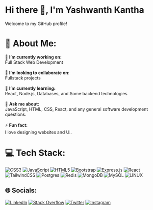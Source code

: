# Hi there 👋, I'm Yashwanth Kantha

Welcome to my GitHub profile!

# 💫 About Me:
🔭 **I’m currently working on:**  <br>Full Stack Web Development<br><br>👯 **I’m looking to collaborate on:**  <br>Fullstack projects<br><br>🌱 **I’m currently learning:**  <br>React, Node.js, Databases, and Some backend technologies.<br><br>💬 **Ask me about:**  <br>JavaScript, HTML, CSS, React, and any general software development questions.<br><br>⚡ **Fun fact:**  <br>I love designing websites and UI.

# 💻 Tech Stack:
 ![CSS3](https://img.shields.io/badge/css3-%231572B6.svg?style=for-the-badge&logo=css3&logoColor=white) ![JavaScript](https://img.shields.io/badge/javascript-%23323330.svg?style=for-the-badge&logo=javascript&logoColor=%23F7DF1E) ![HTML5](https://img.shields.io/badge/html5-%23E34F26.svg?style=for-the-badge&logo=html5&logoColor=white) ![Bootstrap](https://img.shields.io/badge/bootstrap-%23563D7C.svg?style=for-the-badge&logo=bootstrap&logoColor=white) ![Express.js](https://img.shields.io/badge/express.js-%23404d59.svg?style=for-the-badge&logo=express&logoColor=%2361DAFB) ![React](https://img.shields.io/badge/react-%2320232a.svg?style=for-the-badge&logo=react&logoColor=%2361DAFB) ![TailwindCSS](https://img.shields.io/badge/tailwindcss-%2338B2AC.svg?style=for-the-badge&logo=tailwind-css&logoColor=white) ![Postgres](https://img.shields.io/badge/postgres-%23316192.svg?style=for-the-badge&logo=postgresql&logoColor=white) ![Redis](https://img.shields.io/badge/redis-%23DD0031.svg?style=for-the-badge&logo=redis&logoColor=white) ![MongoDB](https://img.shields.io/badge/MongoDB-%234ea94b.svg?style=for-the-badge&logo=mongodb&logoColor=white) ![MySQL](https://img.shields.io/badge/mysql-%2300f.svg?style=for-the-badge&logo=mysql&logoColor=white) ![LINUX](https://img.shields.io/badge/Linux-FCC624?style=for-the-badge&logo=linux&logoColor=black) 

## 🌐 Socials:
[![LinkedIn](https://img.shields.io/badge/LinkedIn-%230077B5.svg?logo=linkedin&logoColor=white)](https://www.linkedin.com/in/yashwanth-kantha) [![Stack Overflow](https://img.shields.io/badge/-Stackoverflow-FE7A16?logo=stack-overflow&logoColor=white)](https://stackoverflow.com/users/15972675) [![Twitter](https://img.shields.io/badge/Twitter-%231DA1F2.svg?logo=Twitter&logoColor=white)](https://twitter.com/Yashwanth013) [![Instagram](https://img.shields.io/badge/Instagram-%23E4405F.svg?logo=Instagram&logoColor=white)](https://www.instagram.com/yashwanth._.02)

